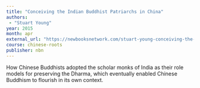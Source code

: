 ```yaml
---
title: "Conceiving the Indian Buddhist Patriarchs in China"
authors:
 - "Stuart Young"
year: 2015
month: apr
external_url: "https://newbooksnetwork.com/stuart-young-conceiving-the-indian-buddhist-patriarchs-in-china-u-of-hawaii-press-2014"
course: chinese-roots
publisher: nbn
---
```


How Chinese Buddhists adopted the scholar monks of India as their role models for preserving the Dharma, which eventually enabled Chinese Buddhism to flourish in its own context.




